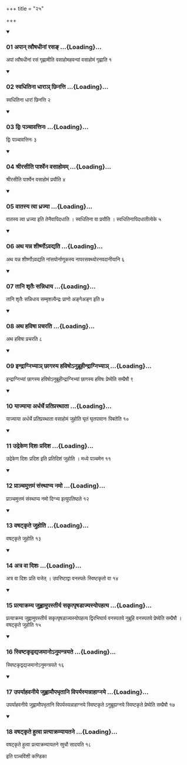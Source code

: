 +++
title = "२५"

+++

<div class="js_include" includetitle="true" newlevelforh1="3" unfilled="" url="/vedAH_yajuH/taittirIyam/sUtram/ApastambaH/shrautam/vishvAsa-prastutiH/07/25/01_apAn_tvauShadhInAM_rasa~N.md">
<details open><summary><h3>01 अपान् त्वौषधीनां रसङ् ...{Loading}...</h3></summary>

अपां त्वौषधीनां रसं गृह्णामीति वसाहोमहवन्यां वसाहोमं गृह्णाति १
</details>
</div>


<div class="js_include" includetitle="true" newlevelforh1="3" unfilled="" url="/vedAH_yajuH/taittirIyam/sUtram/ApastambaH/shrautam/vishvAsa-prastutiH/07/25/02_svadhitinA_dhArA~n_Chinatti.md">
<details open><summary><h3>02 स्वधितिना धाराञ् छिनत्ति ...{Loading}...</h3></summary>

स्वधितिना धारां छिनत्ति २
</details>
</div>


<div class="js_include" includetitle="true" newlevelforh1="3" unfilled="" url="/vedAH_yajuH/taittirIyam/sUtram/ApastambaH/shrautam/vishvAsa-prastutiH/07/25/03_dviH_panchAvattinaH.md">
<details open><summary><h3>03 द्विः पञ्चावत्तिनः ...{Loading}...</h3></summary>

द्विः पञ्चावत्तिनः ३
</details>
</div>


<div class="js_include" includetitle="true" newlevelforh1="3" unfilled="" url="/vedAH_yajuH/taittirIyam/sUtram/ApastambaH/shrautam/vishvAsa-prastutiH/07/25/04_shrIrasIti_pArshvena_vasAhomam.md">
<details open><summary><h3>04 श्रीरसीति पार्श्वेन वसाहोमम् ...{Loading}...</h3></summary>

श्रीरसीति पार्श्वेन वसाहोमं प्रयौति ४
</details>
</div>


<div class="js_include" includetitle="true" newlevelforh1="3" unfilled="" url="/vedAH_yajuH/taittirIyam/sUtram/ApastambaH/shrautam/vishvAsa-prastutiH/07/25/05_vAtasya_tvA_dhrajyA.md">
<details open><summary><h3>05 वातस्य त्वा ध्रज्या ...{Loading}...</h3></summary>

वातस्य त्वा ध्रज्या इति तेनैवापिदधाति । स्वधितिना वा प्रयौति । स्वधितिनापिदधातीत्येके ५
</details>
</div>


<div class="js_include" includetitle="true" newlevelforh1="3" unfilled="" url="/vedAH_yajuH/taittirIyam/sUtram/ApastambaH/shrautam/vishvAsa-prastutiH/07/25/06_atha_yanna_shIrShNo-vadyati.md">
<details open><summary><h3>06 अथ यन्न शीर्ष्णोऽवद्यति ...{Loading}...</h3></summary>

अथ यन्न शीर्ष्णोऽवद्यति नांसयोर्नाणूकस्य नापरसक्थ्योरनवदानीयानि ६
</details>
</div>


<div class="js_include" includetitle="true" newlevelforh1="3" unfilled="" url="/vedAH_yajuH/taittirIyam/sUtram/ApastambaH/shrautam/vishvAsa-prastutiH/07/25/07_tAni_shRtaiH_sannidhAya.md">
<details open><summary><h3>07 तानि शृतैः सन्निधाय ...{Loading}...</h3></summary>

तानि शृतैः सन्निधाय सम्मृशत्यैन्द्रः प्राणो अङ्गेअङ्ग इति ७
</details>
</div>


<div class="js_include" includetitle="true" newlevelforh1="3" unfilled="" url="/vedAH_yajuH/taittirIyam/sUtram/ApastambaH/shrautam/vishvAsa-prastutiH/07/25/08_atha_haviShA_pracharati.md">
<details open><summary><h3>08 अथ हविषा प्रचरति ...{Loading}...</h3></summary>

अथ हविषा प्रचरति ८
</details>
</div>


<div class="js_include" includetitle="true" newlevelforh1="3" unfilled="" url="/vedAH_yajuH/taittirIyam/sUtram/ApastambaH/shrautam/vishvAsa-prastutiH/07/25/09_indrAgnibhyA~n_ChAgasya_haviSho-nubrUhIndrAgnibhyA~n.md">
<details open><summary><h3>09 इन्द्राग्निभ्याञ् छागस्य हविषोऽनुब्रूहीन्द्राग्निभ्याञ् ...{Loading}...</h3></summary>

इन्द्राग्निभ्यां छागस्य हविषोऽनुब्रूहीन्द्राग्निभ्यां छागस्य हविषः प्रेष्येति सम्प्रैषौ ९
</details>
</div>


<div class="js_include" includetitle="true" newlevelforh1="3" unfilled="" url="/vedAH_yajuH/taittirIyam/sUtram/ApastambaH/shrautam/vishvAsa-prastutiH/07/25/10_yAjyAyA_ardharche_pratiprasthAtA.md">
<details open><summary><h3>10 याज्याया अर्धर्चे प्रतिप्रस्थाता ...{Loading}...</h3></summary>

याज्याया अर्धर्चे प्रतिप्रस्थाता वसाहोमं जुहोति घृतं घृतपावानः पिबतेति १०
</details>
</div>


<div class="js_include" includetitle="true" newlevelforh1="3" unfilled="" url="/vedAH_yajuH/taittirIyam/sUtram/ApastambaH/shrautam/vishvAsa-prastutiH/07/25/11_udrekeNa_dishaH_pradisha.md">
<details open><summary><h3>11 उद्रेकेण दिशः प्रदिश ...{Loading}...</h3></summary>

उद्रेकेण दिशः प्रदिश इति प्रतिदिशं जुहोति । मध्ये पञ्चमेन ११
</details>
</div>


<div class="js_include" includetitle="true" newlevelforh1="3" unfilled="" url="/vedAH_yajuH/taittirIyam/sUtram/ApastambaH/shrautam/vishvAsa-prastutiH/07/25/12_prAnchamuttamaM_saMsthApya_namo.md">
<details open><summary><h3>12 प्राञ्चमुत्तमं संस्थाप्य नमो ...{Loading}...</h3></summary>

प्राञ्चमुत्तमं संस्थाप्य नमो दिग्भ्य इत्युपतिष्ठते १२
</details>
</div>


<div class="js_include" includetitle="true" newlevelforh1="3" unfilled="" url="/vedAH_yajuH/taittirIyam/sUtram/ApastambaH/shrautam/vishvAsa-prastutiH/07/25/13_vaShaTkRte_juhoti.md">
<details open><summary><h3>13 वषट्कृते जुहोति ...{Loading}...</h3></summary>

वषट्कृते जुहोति १३
</details>
</div>


<div class="js_include" includetitle="true" newlevelforh1="3" unfilled="" url="/vedAH_yajuH/taittirIyam/sUtram/ApastambaH/shrautam/vishvAsa-prastutiH/07/25/14_atra_vA_dishaH.md">
<details open><summary><h3>14 अत्र वा दिशः ...{Loading}...</h3></summary>

अत्र वा दिशः प्रति यजेत् । उपरिष्टाद्वा वनस्पतेः स्विष्टकृतो वा १४
</details>
</div>


<div class="js_include" includetitle="true" newlevelforh1="3" unfilled="" url="/vedAH_yajuH/taittirIyam/sUtram/ApastambaH/shrautam/vishvAsa-prastutiH/07/25/15_pratyAkramya_juhvAmupastIrya_sakRtpRShaDAjyasyopahatya.md">
<details open><summary><h3>15 प्रत्याक्रम्य जुह्वामुपस्तीर्य सकृत्पृषडाज्यस्योपहत्य ...{Loading}...</h3></summary>

प्रत्याक्रम्य जुह्वामुपस्तीर्य सकृत्पृषडाज्यस्योपहत्य द्विरभिघार्य वनस्पतये नुब्रूहि वनस्पतये प्रेष्येति सम्प्रैषौ । वषट्कृते जुहोति १५
</details>
</div>


<div class="js_include" includetitle="true" newlevelforh1="3" unfilled="" url="/vedAH_yajuH/taittirIyam/sUtram/ApastambaH/shrautam/vishvAsa-prastutiH/07/25/16_sviShTakRdvadyajamAno-numantrayate.md">
<details open><summary><h3>16 स्विष्टकृद्वद्यजमानोऽनुमन्त्रयते ...{Loading}...</h3></summary>

स्विष्टकृद्वद्यजमानोऽनुमन्त्रयते १६
</details>
</div>


<div class="js_include" includetitle="true" newlevelforh1="3" unfilled="" url="/vedAH_yajuH/taittirIyam/sUtram/ApastambaH/shrautam/vishvAsa-prastutiH/07/25/17_uparyAhavanIye_juhvAmaupabhRtAni_viparyasyannAhAgnaye.md">
<details open><summary><h3>17 उपर्याहवनीये जुह्वामौपभृतानि विपर्यस्यन्नाहाग्नये ...{Loading}...</h3></summary>

उपर्याहवनीये जुह्वामौपभृतानि विपर्यस्यन्नाहाग्नये स्विष्टकृते ऽनुब्रूह्यग्नये स्विष्टकृते प्रेष्येति सम्प्रैषौ १७
</details>
</div>


<div class="js_include" includetitle="true" newlevelforh1="3" unfilled="" url="/vedAH_yajuH/taittirIyam/sUtram/ApastambaH/shrautam/vishvAsa-prastutiH/07/25/18_vaShaTkRte_hutvA_pratyAkramyAyatane.md">
<details open><summary><h3>18 वषट्कृते हुत्वा प्रत्याक्रम्यायतने ...{Loading}...</h3></summary>

वषट्कृते हुत्वा प्रत्याक्रम्यायतने स्रुचौ सादयति १८
</details>
</div>



  
इति पञ्चविंशी कण्डिका 
